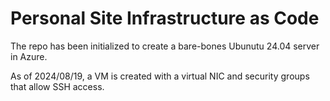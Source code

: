 # Personal Site Infrastructure as Code

The repo has been initialized to create a bare-bones Ubunutu 24.04 server in Azure.

As of 2024/08/19, a VM is created with a virtual NIC and security groups that allow SSH access.
